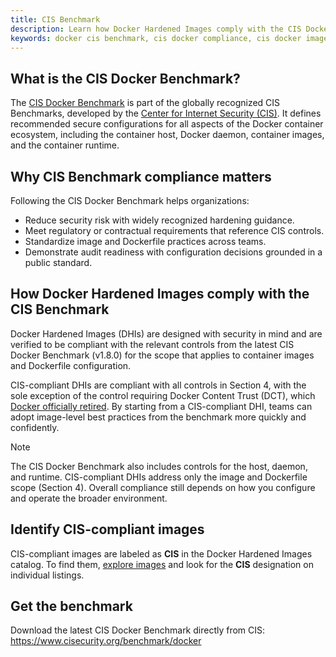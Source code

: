 ```yaml
---
title: CIS Benchmark
description: Learn how Docker Hardened Images comply with the CIS Docker Benchmark to help organizations harden container images for secure deployments.
keywords: docker cis benchmark, cis docker compliance, cis docker images, docker hardened images, secure container images
---
```


## What is the CIS Docker Benchmark?

The [CIS Docker Benchmark](https://www.cisecurity.org/benchmark/docker) is part
of the globally recognized CIS Benchmarks, developed by the [Center for
Internet Security (CIS)](https://www.cisecurity.org/). It defines recommended secure
configurations for all aspects of the Docker container ecosystem, including the
container host, Docker daemon, container images, and the container runtime.

## Why CIS Benchmark compliance matters

Following the CIS Docker Benchmark helps organizations:

- Reduce security risk with widely recognized hardening guidance.
- Meet regulatory or contractual requirements that reference CIS controls.
- Standardize image and Dockerfile practices across teams.
- Demonstrate audit readiness with configuration decisions grounded in a public standard.

## How Docker Hardened Images comply with the CIS Benchmark

Docker Hardened Images (DHIs) are designed with security in mind and are
verified to be compliant with the relevant controls from the latest CIS
Docker Benchmark (v1.8.0) for the scope that applies to container images and
Dockerfile configuration.

CIS-compliant DHIs are compliant with all controls in Section 4, with the sole
exception of the control requiring Docker Content Trust (DCT), which [Docker
officially retired](https://www.docker.com/blog/retiring-docker-content-trust/).
By starting from a CIS-compliant DHI, teams can adopt image-level best practices
from the benchmark more quickly and confidently.

> [!NOTE]
>
> The CIS Docker Benchmark also includes controls for the host, daemon, and
> runtime. CIS-compliant DHIs address only the image and Dockerfile scope (Section
> 4). Overall compliance still depends on how you configure and operate the
> broader environment.

## Identify CIS-compliant images

CIS-compliant images are labeled as **CIS** in the Docker Hardened Images catalog.
To find them, [explore images](../how-to/explore.md) and look for the **CIS**
designation on individual listings.

## Get the benchmark

Download the latest CIS Docker Benchmark directly from CIS:
https://www.cisecurity.org/benchmark/docker
